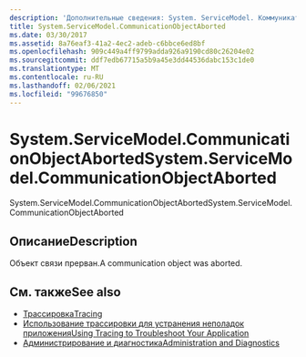 ```yaml
---
description: 'Дополнительные сведения: System. ServiceModel. Коммуникатионобжектабортед'
title: System.ServiceModel.CommunicationObjectAborted
ms.date: 03/30/2017
ms.assetid: 8a76eaf3-41a2-4ec2-adeb-c6bbce6ed8bf
ms.openlocfilehash: 909c449a4ff9799adda926a9190cd80c26204e02
ms.sourcegitcommit: ddf7edb67715a5b9a45e3dd44536dabc153c1de0
ms.translationtype: MT
ms.contentlocale: ru-RU
ms.lasthandoff: 02/06/2021
ms.locfileid: "99676850"
---
```

# <a name="systemservicemodelcommunicationobjectaborted"></a><span data-ttu-id="df996-103">System.ServiceModel.CommunicationObjectAborted</span><span class="sxs-lookup"><span data-stu-id="df996-103">System.ServiceModel.CommunicationObjectAborted</span></span>

<span data-ttu-id="df996-104">System.ServiceModel.CommunicationObjectAborted</span><span class="sxs-lookup"><span data-stu-id="df996-104">System.ServiceModel.CommunicationObjectAborted</span></span>  
  
## <a name="description"></a><span data-ttu-id="df996-105">Описание</span><span class="sxs-lookup"><span data-stu-id="df996-105">Description</span></span>  

 <span data-ttu-id="df996-106">Объект связи прерван.</span><span class="sxs-lookup"><span data-stu-id="df996-106">A communication object was aborted.</span></span>  
  
## <a name="see-also"></a><span data-ttu-id="df996-107">См. также</span><span class="sxs-lookup"><span data-stu-id="df996-107">See also</span></span>

- [<span data-ttu-id="df996-108">Трассировка</span><span class="sxs-lookup"><span data-stu-id="df996-108">Tracing</span></span>](index.md)
- [<span data-ttu-id="df996-109">Использование трассировки для устранения неполадок приложения</span><span class="sxs-lookup"><span data-stu-id="df996-109">Using Tracing to Troubleshoot Your Application</span></span>](using-tracing-to-troubleshoot-your-application.md)
- [<span data-ttu-id="df996-110">Администрирование и диагностика</span><span class="sxs-lookup"><span data-stu-id="df996-110">Administration and Diagnostics</span></span>](../index.md)
